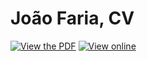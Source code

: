 # João Faria, CV

[![View the PDF](https://img.shields.io/badge/view-pdf-blue.svg?style=flat)](https://docs.google.com/viewer?url=https://github.com/j-faria/cv/raw/pdf/cv.JoaoFaria.pdf)
[![View online](https://img.shields.io/badge/view-online-orange.svg?style=flat)](http://j-faria.github.io/cv)

